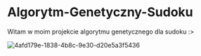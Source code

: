 # Algorytm-Genetyczny-Sudoku

Witam w moim projekcie algorytmu genetycznego dla sudoku :>

![4afd179e-1838-4b8c-9e30-d20e5a3f5436](https://github.com/user-attachments/assets/8e9567d9-7112-480c-86d4-87e1c66ebedd)
